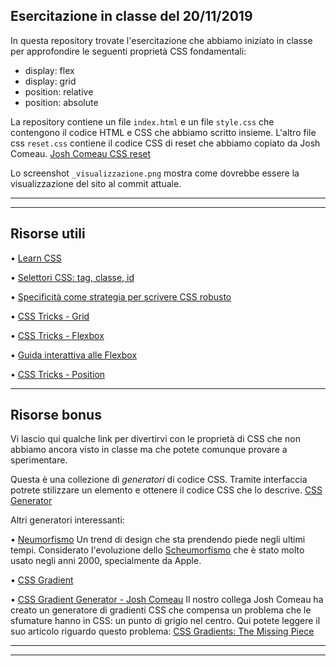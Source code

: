 ## Esercitazione in classe del 20/11/2019

In questa repository trovate l'esercitazione che abbiamo iniziato in classe per approfondire le seguenti proprietà CSS fondamentali:

- display: flex
- display: grid
- position: relative
- position: absolute

La repository contiene un file `index.html` e un file `style.css` che contengono il codice HTML e CSS che abbiamo scritto insieme.
L'altro file css `reset.css` contiene il codice CSS di reset che abbiamo copiato da Josh Comeau.
[Josh Comeau CSS reset](https://www.joshwcomeau.com/css/custom-css-reset/)

Lo screenshot `_visualizzazione.png` mostra come dovrebbe essere la visualizzazione del sito al commit attuale.

---

---

## Risorse utili

• [Learn CSS](https://web.dev/learn/css/)

• [Selettori CSS: tag, classe, id](https://web.dev/learn/css/selectors/)

• [Specificità come strategia per scrivere CSS robusto](https://web.dev/learn/css/specificity/)

• [CSS Tricks - Grid](https://css-tricks.com/snippets/css/complete-guide-grid/)

• [CSS Tricks - Flexbox](https://css-tricks.com/snippets/css/a-guide-to-flexbox/)

• [Guida interattiva alle Flexbox](https://www.joshwcomeau.com/css/interactive-guide-to-flexbox/)

• [CSS Tricks - Position](https://css-tricks.com/almanac/properties/p/position/)

---

## Risorse bonus

Vi lascio qui qualche link per divertirvi con le proprietà di CSS che non abbiamo ancora visto in classe ma che potete comunque provare a sperimentare.

Questa è una collezione di _generatori_ di codice CSS. Tramite interfaccia potrete stilizzare un elemento e ottenere il codice CSS che lo descrive.
[CSS Generator](https://cssgenerator.org/)

Altri generatori interessanti:

• [Neumorfismo](https://neumorphism.io/)
Un trend di design che sta prendendo piede negli ultimi tempi.
Considerato l'evoluzione dello [Scheumorfismo](https://appleinsider.com/articles/22/08/23/what-apple-learned-from-skeuomorphism-and-why-it-still-matters) che è stato molto usato negli anni 2000, specialmente da Apple.

• [CSS Gradient](https://cssgradient.io/)

• [CSS Gradient Generator - Josh Comeau](https://www.joshwcomeau.com/gradient-generator/)
Il nostro collega Josh Comeau ha creato un generatore di gradienti CSS che compensa un problema che le sfumature hanno in CSS: un punto di grigio nel centro. Qui potete leggere il suo articolo riguardo questo problema: [CSS Gradients: The Missing Piece](https://www.joshwcomeau.com/css/css-gradients/)

---

---
